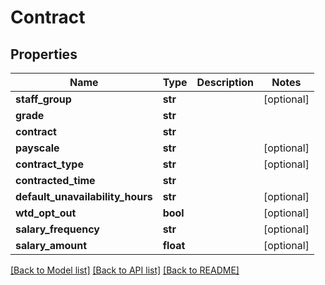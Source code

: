 # Contract

## Properties
Name | Type | Description | Notes
------------ | ------------- | ------------- | -------------
**staff_group** | **str** |  | [optional] 
**grade** | **str** |  | 
**contract** | **str** |  | 
**payscale** | **str** |  | [optional] 
**contract_type** | **str** |  | [optional] 
**contracted_time** | **str** |  | 
**default_unavailability_hours** | **str** |  | [optional] 
**wtd_opt_out** | **bool** |  | [optional] 
**salary_frequency** | **str** |  | [optional] 
**salary_amount** | **float** |  | [optional] 

[[Back to Model list]](../README.md#documentation-for-models) [[Back to API list]](../README.md#documentation-for-api-endpoints) [[Back to README]](../README.md)


